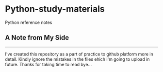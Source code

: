 # Python-study-materials
Python reference notes
## A Note from My Side
______________________

  I've created this repository as a part of practice to github platform more in detail. Kindly ignore the mistakes in the files ehich i'm going to upload in future. Thanks for taking time to read bye...
  

